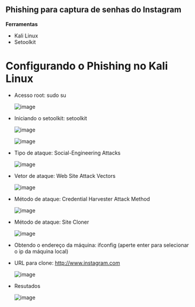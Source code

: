 ## Phishing para captura de senhas do Instagram
**Ferramentas**
- Kali Linux
- Setoolkit
  
# Configurando o Phishing no Kali Linux
- Acesso root: sudo su
  
   ![image](https://github.com/user-attachments/assets/2166d970-3c35-47db-95fa-f05886f93c8e)

- Iniciando o setoolkit: setoolkit
  
  ![image](https://github.com/user-attachments/assets/c37d88b9-f126-4d0b-ac60-656629d108a6)

  ![image](https://github.com/user-attachments/assets/c026fc8c-79bd-4896-b877-fb6a1b54548d)
   
- Tipo de ataque: Social-Engineering Attacks
  
   ![image](https://github.com/user-attachments/assets/79e71568-007b-479e-8db9-03565e1a8b8a)

- Vetor de ataque: Web Site Attack Vectors
  
   ![image](https://github.com/user-attachments/assets/dbefcfa7-0f8f-49a2-a91c-c629768fc1ea)
 
- Método de ataque: Credential Harvester Attack Method
  
   ![image](https://github.com/user-attachments/assets/ca4944a8-4893-49a4-b09c-217a55257f82)

- Método de ataque: Site Cloner
  
   ![image](https://github.com/user-attachments/assets/155038e3-d0b1-4352-998e-4fb17a61872a)

- Obtendo o endereço da máquina: ifconfig (aperte enter para selecionar o ip da máquina local)
- URL para clone: http://www.instagram.com
  
   ![image](https://github.com/user-attachments/assets/be0dea0d-04be-4e72-8c8d-c2c15d419bd8)

- Resutados
   
   ![image](https://github.com/user-attachments/assets/e30164dc-219e-4b18-b045-279776c9100a)

